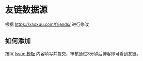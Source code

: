 # 友链数据源

根据 https://xaoxuu.com/friends/ 进行修改


## 如何添加

按照 [Issue 模板](https://github.com/Yuanzidan081/friends/issues/new/choose) 内容填写并提交，审核通过3分钟后博客即可看到友链。
